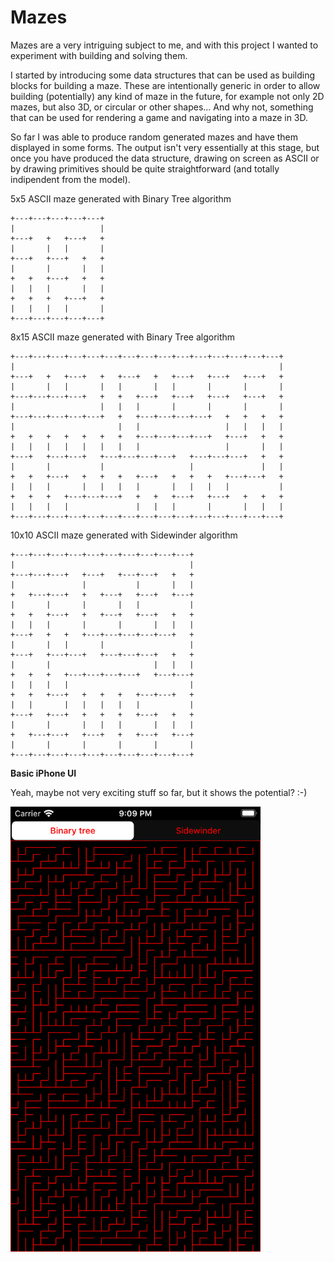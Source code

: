 # Mazes

Mazes are a very intriguing subject to me, and with this project I wanted to experiment with building and solving them.

I started by introducing some data structures that can be used as building blocks for building a maze.
These are intentionally generic in order to allow building (potentially) any kind of maze in the future, for example not only 2D mazes, but also 3D, or circular or other shapes... And why not, something that can be used for rendering a game and navigating into a maze in 3D.

So far I was able to produce random generated mazes and have them displayed in some forms.
The output isn't very essentially at this stage, but once you have produced the data structure, drawing on screen as ASCII or by drawing primitives should be quite straightforward (and totally indipendent from the model).

5x5 ASCII maze generated with Binary Tree algorithm
```
+---+---+---+---+---+
|                   |
+---+   +   +---+   +
|       |   |       |
+---+   +---+   +   +
|       |       |   |
+   +   +---+   +   +
|   |   |       |   |
+   +   +   +---+   +
|   |   |   |       |
+---+---+---+---+---+
```

8x15 ASCII maze generated with Binary Tree algorithm
```
+---+---+---+---+---+---+---+---+---+---+---+---+---+---+---+
|                                                           |
+---+   +   +---+   +   +---+   +   +---+   +---+   +---+   +
|       |   |       |   |       |   |       |       |       |
+---+---+---+---+   +   +   +---+   +---+   +---+   +---+   +
|                   |   |   |       |       |       |       |
+---+---+---+---+---+   +   +---+---+---+---+   +   +   +   +
|                       |   |                   |   |   |   |
+   +   +   +   +   +   +   +---+---+---+---+   +---+   +   +
|   |   |   |   |   |   |   |                   |       |   |
+---+   +---+---+   +---+---+---+---+   +---+---+---+   +   +
|       |           |                   |               |   |
+   +   +---+   +   +   +   +---+   +   +   +   +---+---+   +
|   |   |       |   |   |   |       |   |   |   |           |
+   +   +   +---+---+---+   +   +   +---+   +---+   +   +   +
|   |   |   |               |   |   |       |       |   |   |
+---+---+---+---+---+---+---+---+---+---+---+---+---+---+---+
```

10x10 ASCII maze generated with Sidewinder algorithm
```
+---+---+---+---+---+---+---+---+---+---+
|                                       |
+---+---+---+   +---+   +---+---+   +   +
|               |           |       |   |
+   +---+---+   +   +---+   +---+   +---+
|       |       |       |   |           |
+   +   +---+   +   +---+   +---+   +   +
|   |   |       |       |       |   |   |
+---+   +   +   +---+---+---+---+---+   +
|       |   |       |                   |
+---+   +---+---+   +---+---+---+   +   +
|       |                       |   |   |
+   +   +   +---+---+---+---+   +---+---+
|   |   |   |                           |
+   +   +---+   +   +   +   +---+---+   +
|   |       |   |   |   |   |           |
+---+   +---+   +   +   +   +---+   +   +
|       |       |   |   |       |   |   |
+   +---+---+   +---+   +   +---+   +---+
|       |       |       |       |       |
+---+---+---+---+---+---+---+---+---+---+
```

**Basic iPhone UI**

Yeah, maybe not very exciting stuff so far, but it shows the potential? :-)

<img src="Screenshots/BinaryTree.png" width=400>
